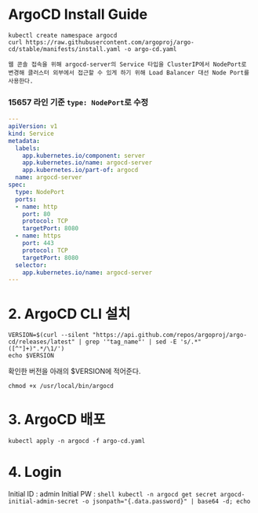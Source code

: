 # ArgoCD Install Guide

```shell
kubectl create namespace argocd
curl https://raw.githubusercontent.com/argoproj/argo-cd/stable/manifests/install.yaml -o argo-cd.yaml
```

`웹 콘솔 접속을 위해 argocd-server의 Service 타입을 ClusterIP에서 NodePort로 변경해
클러스터 외부에서 접근할 수 있게 하기 위해 Load Balancer 대선 Node Port를 사용한다.`

### 15657 라인 기준 `type: NodePort`로 수정
```yaml
---
apiVersion: v1
kind: Service 
metadata:
  labels: 
    app.kubernetes.io/component: server
    app.kubernetes.io/name: argocd-server
    app.kubernetes.io/part-of: argocd
  name: argocd-server
spec:
  type: NodePort
  ports:  
  - name: http
    port: 80
    protocol: TCP
    targetPort: 8080
  - name: https
    port: 443
    protocol: TCP
    targetPort: 8080
  selector:
    app.kubernetes.io/name: argocd-server
---
```


# 2. ArgoCD CLI 설치
```shell
VERSION=$(curl --silent "https://api.github.com/repos/argoproj/argo-cd/releases/latest" | grep '"tag_name"' | sed -E 's/.*"([^"]+)".*/\1/')
echo $VERSION
```

확인한 버전을 아래의 $VERSION에 적어준다.
```shellcurl -sSL -o /usr/local/bin/argocd https://github.com/argoproj/argo-cd/releases/download/$VERSION/argocd-linux-amd64
chmod +x /usr/local/bin/argocd
```

# 3. ArgoCD 배포
```shell
kubectl apply -n argocd -f argo-cd.yaml
```

# 4. Login
Initial ID : admin
Initial PW : ```shell
kubectl -n argocd get secret argocd-initial-admin-secret -o jsonpath="{.data.password}" | base64 -d; echo```
